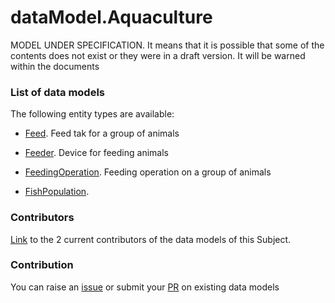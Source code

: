 # dataModel.Aquaculture
MODEL UNDER SPECIFICATION. It means that it is possible that some of the contents does not exist or they were in a draft version. It will be warned within the documents

### List of data models

The following entity types are available:
- [Feed](https://github.com/smart-data-models/dataModel.Aquaculture/blob/master/Feed/README.md). Feed tak for a group of animals

- [Feeder](https://github.com/smart-data-models/dataModel.Aquaculture/blob/master/Feeder/README.md). Device for feeding animals

- [FeedingOperation](https://github.com/smart-data-models/dataModel.Aquaculture/blob/master/FeedingOperation/README.md). Feeding operation on a group of animals

- [FishPopulation](https://github.com/smart-data-models/dataModel.Aquaculture/blob/master/FishPopulation/README.md). 



### Contributors
[Link](https://github.com/smart-data-models/dataModel.Aquaculture/blob/master/CONTRIBUTORS.yaml) to the 2 current contributors of the data models of this Subject.


### Contribution
You can raise an [issue](https://github.com/smart-data-models/dataModel.Aquaculture/issues) or submit your [PR](https://github.com/smart-data-models/dataModel.Aquaculture/pulls) on existing data models


